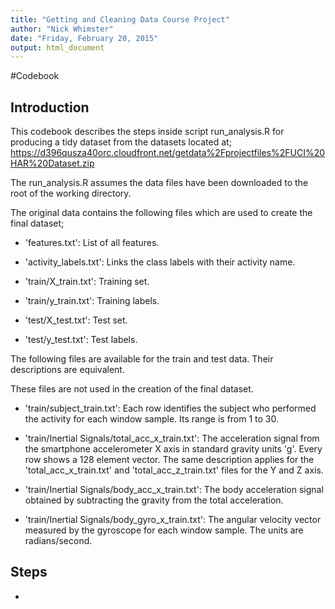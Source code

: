 ```yaml
---
title: "Getting and Cleaning Data Course Project"
author: "Nick Whimster"
date: "Friday, February 20, 2015"
output: html_document
---
```


#Codebook

## Introduction

This codebook describes the steps inside script run_analysis.R for producing a tidy dataset from the datasets located at; 
https://d396qusza40orc.cloudfront.net/getdata%2Fprojectfiles%2FUCI%20HAR%20Dataset.zip 

The run_analysis.R assumes the data files have been downloaded to the root of the working directory.

The original data contains the following files which are used to create the final dataset;


* 'features.txt': List of all features.

* 'activity_labels.txt': Links the class labels with their activity name.

* 'train/X_train.txt': Training set.

* 'train/y_train.txt': Training labels.

* 'test/X_test.txt': Test set.

* 'test/y_test.txt': Test labels.

The following files are available for the train and test data. Their descriptions are equivalent. 

These files are not used in the creation of the final dataset.

- 'train/subject_train.txt': Each row identifies the subject who performed the activity for each window sample. Its range is from 1 to 30. 

- 'train/Inertial Signals/total_acc_x_train.txt': The acceleration signal from the smartphone accelerometer X axis in standard gravity units 'g'. Every row shows a 128 element vector. The same description applies for the 'total_acc_x_train.txt' and 'total_acc_z_train.txt' files for the Y and Z axis. 

- 'train/Inertial Signals/body_acc_x_train.txt': The body acceleration signal obtained by subtracting the gravity from the total acceleration. 

- 'train/Inertial Signals/body_gyro_x_train.txt': The angular velocity vector measured by the gyroscope for each window sample. The units are radians/second. 




## Steps

*  


